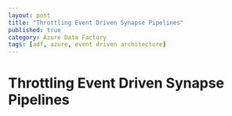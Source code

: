 ```yaml
---
layout: post
title: "Throttling Event Driven Synapse Pipelines"
published: true
category: Azure Data Factory
tags: [adf, azure, event driven architecture]
---
```


# Throttling Event Driven Synapse Pipelines
